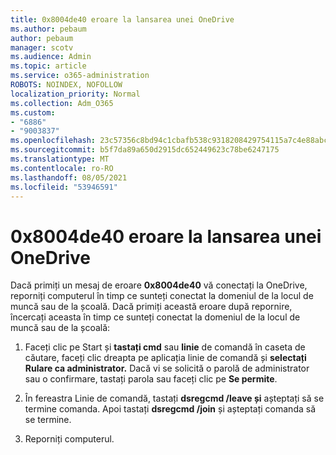 ```yaml
---
title: 0x8004de40 eroare la lansarea unei OneDrive
ms.author: pebaum
author: pebaum
manager: scotv
ms.audience: Admin
ms.topic: article
ms.service: o365-administration
ROBOTS: NOINDEX, NOFOLLOW
localization_priority: Normal
ms.collection: Adm_O365
ms.custom:
- "6886"
- "9003837"
ms.openlocfilehash: 23c57356c8bd94c1cbafb538c9318208429754115a7c4e88abc93d293b5ea6e1
ms.sourcegitcommit: b5f7da89a650d2915dc652449623c78be6247175
ms.translationtype: MT
ms.contentlocale: ro-RO
ms.lasthandoff: 08/05/2021
ms.locfileid: "53946591"
---
```

# <a name="0x8004de40-error-when-launching-onedrive"></a>0x8004de40 eroare la lansarea unei OneDrive

Dacă primiți un mesaj de eroare **0x8004de40** vă conectați la OneDrive, reporniți computerul în timp ce sunteți conectat la domeniul de la locul de muncă sau de la școală. Dacă primiți această eroare după repornire, încercați aceasta în timp ce sunteți conectat la domeniul de la locul de muncă sau de la școală:

1. Faceți clic pe Start și **tastați cmd** sau **linie** de comandă în caseta de căutare, faceți clic dreapta pe aplicația linie de comandă și **selectați Rulare ca administrator.** Dacă vi se solicită o parolă de administrator sau o confirmare, tastați parola sau faceți clic pe **Se permite**.  

2. În fereastra Linie de comandă, tastați **dsregcmd /leave și**  așteptați să se termine comanda. Apoi tastați **dsregcmd /join** și așteptați comanda să se termine.
3. Reporniți computerul.
